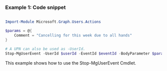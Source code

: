### Example 1: Code snippet

```powershell

Import-Module Microsoft.Graph.Users.Actions

$params = @{
	Comment = "Cancelling for this week due to all hands"
}

# A UPN can also be used as -UserId.
Stop-MgUserEvent -UserId $userId -EventId $eventId -BodyParameter $params

```
This example shows how to use the Stop-MgUserEvent Cmdlet.

